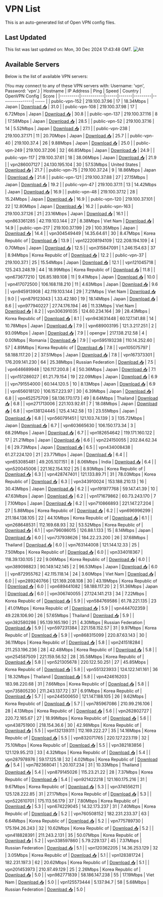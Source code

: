 # VPN List

This is an auto-generated list of Open VPN config files.

## Last Updated

This list was last updated on: Mon, 30 Dec 2024 17:43:48 GMT.
![Alt](https://repobeats.axiom.co/api/embed/186b98318ef1479477931607c1ad7d823f12451f.svg "Repobeats analytics image")

## Available Servers

Below is the list of available VPN servers:

(You may connect to any of these VPN servers with: Username: 'vpn', Password: 'vpn'.)
| Hostname | IP Address | Ping | Speed | Country | OpenVPN Config | Score |
|----------|------------|------|-------|---------|----------------| ----- |
| public-vpn-152 | 219.100.37.96 | 17 | 18.34Mbps | Japan | [Download 📥](./configs/server_0_JP.ovpn) | 31.0 |
| public-vpn-108 | 219.100.37.98 | 17 | 6.72Mbps | Japan | [Download 📥](./configs/server_1_JP.ovpn) | 30.8 |
| public-vpn-137 | 219.100.37.116 | 8 | 17.58Mbps | Japan | [Download 📥](./configs/server_2_JP.ovpn) | 28.5 |
| public-vpn-52 | 219.100.37.16 | 14 | 5.52Mbps | Japan | [Download 📥](./configs/server_3_JP.ovpn) | 27.1 |
| public-vpn-238 | 219.100.37.171 | 11 | 20.70Mbps | Japan | [Download 📥](./configs/server_4_JP.ovpn) | 25.7 |
| public-vpn-40 | 219.100.37.4 | 26 | 9.88Mbps | Japan | [Download 📥](./configs/server_5_JP.ovpn) | 25.0 |
| public-vpn-249 | 219.100.37.206 | 32 | 66.85Mbps | Japan | [Download 📥](./configs/server_6_JP.ovpn) | 24.9 |
| public-vpn-117 | 219.100.37.61 | 18 | 38.06Mbps | Japan | [Download 📥](./configs/server_7_JP.ovpn) | 21.9 |
| vpn286007127 | 24.130.195.104 | 30 | 57.53Mbps | United States | [Download 📥](./configs/server_8_US.ovpn) | 21.7 |
| public-vpn-75 | 219.100.37.24 | 9 | 18.86Mbps | Japan | [Download 📥](./configs/server_9_JP.ovpn) | 21.6 |
| public-vpn-121 | 219.100.37.88 | 27 | 27.15Mbps | Japan | [Download 📥](./configs/server_10_JP.ovpn) | 19.2 |
| public-vpn-47 | 219.100.37.11 | 13 | 14.42Mbps | Japan | [Download 📥](./configs/server_11_JP.ovpn) | 16.9 |
| public-vpn-48 | 219.100.37.12 | 28 | 15.24Mbps | Japan | [Download 📥](./configs/server_12_JP.ovpn) | 16.9 |
| public-vpn-120 | 219.100.37.101 | 22 | 12.80Mbps | Japan | [Download 📥](./configs/server_13_JP.ovpn) | 16.2 |
| public-vpn-163 | 219.100.37.126 | 21 | 23.16Mbps | Japan | [Download 📥](./configs/server_14_JP.ovpn) | 16.1 |
| vpn863361285 | 42.119.103.144 | 27 | 8.38Mbps | Viet Nam | [Download 📥](./configs/server_15_VN.ovpn) | 14.9 |
| public-vpn-217 | 219.100.37.199 | 29 | 100.35Mbps | Japan | [Download 📥](./configs/server_16_JP.ovpn) | 14.4 |
| vpn304549449 | 14.35.64.61 | 30 | 8.47Mbps | Korea Republic of | [Download 📥](./configs/server_17_KR.ovpn) | 13.9 |
| vpn122208194109 | 122.208.194.109 | 4 | 0.70Mbps | Japan | [Download 📥](./configs/server_18_JP.ovpn) | 12.5 |
| vpn315847091 | 1.246.154.63 | 37 | 8.94Mbps | Korea Republic of | [Download 📥](./configs/server_19_KR.ovpn) | 12.2 |
| public-vpn-37 | 219.100.37.1 | 25 | 15.54Mbps | Japan | [Download 📥](./configs/server_20_JP.ovpn) | 12.1 |
| vpn121045718 | 125.243.248.19 | 44 | 18.99Mbps | Korea Republic of | [Download 📥](./configs/server_21_KR.ovpn) | 11.8 |
| vpn673677210 | 126.85.189.108 | 11 | 9.41Mbps | Japan | [Download 📥](./configs/server_22_JP.ovpn) | 10.0 |
| vpn417072500 | 106.168.118.210 | 11 | 4.63Mbps | Japan | [Download 📥](./configs/server_23_JP.ovpn) | 9.6 |
| vpn945913908 | 42.119.103.144 | 29 | 7.21Mbps | Viet Nam | [Download 📥](./configs/server_24_VN.ovpn) | 9.0 |
| vpn879123043 | 1.33.42.180 | 19 | 18.14Mbps | Japan | [Download 📥](./configs/server_25_JP.ovpn) | 8.6 |
| vpn977940227 | 27.74.176.194 | 46 | 11.33Mbps | Viet Nam | [Download 📥](./configs/server_26_VN.ovpn) | 8.2 |
| vpn306391035 | 124.60.234.164 | 39 | 28.43Mbps | Korea Republic of | [Download 📥](./configs/server_27_KR.ovpn) | 8.1 |
| vpn943631448 | 60.127.141.88 | 14 | 10.78Mbps | Japan | [Download 📥](./configs/server_28_JP.ovpn) | 7.9 |
| vpn689003195 | 121.3.217.251 | 2 | 93.09Mbps | Japan | [Download 📥](./configs/server_29_JP.ovpn) | 7.9 |
| opengw | 217.138.212.58 | 4 | 0.00Mbps | Romania | [Download 📥](./configs/server_30_RO.ovpn) | 7.9 |
| vpn595193238 | 110.14.252.60 | 57 | 4.89Mbps | Korea Republic of | [Download 📥](./configs/server_31_KR.ovpn) | 7.8 |
| vpn105075797 | 58.188.117.20 | 2 | 37.51Mbps | Japan | [Download 📥](./configs/server_32_JP.ovpn) | 7.8 |
| vpn167373301 | 176.209.141.230 | 64 | 25.38Mbps | Russian Federation | [Download 📥](./configs/server_33_RU.ovpn) | 7.5 |
| vpn646689948 | 126.117.200.8 | 4 | 50.36Mbps | Japan | [Download 📥](./configs/server_34_JP.ovpn) | 7.1 |
| vpn151286027 | 61.21.79.154 | 19 | 22.09Mbps | Japan | [Download 📥](./configs/server_35_JP.ovpn) | 6.9 |
| vpn791554000 | 60.144.120.5 | 10 | 8.13Mbps | Japan | [Download 📥](./configs/server_36_JP.ovpn) | 6.9 |
| vpn656018120 | 106.157.223.97 | 30 | 6.39Mbps | Japan | [Download 📥](./configs/server_37_JP.ovpn) | 6.8 |
| vpn452575709 | 58.136.170.173 | 49 | 8.64Mbps | Thailand | [Download 📥](./configs/server_38_TH.ovpn) | 6.8 |
| vpn271713006 | 221.103.92.61 | 7 | 18.08Mbps | Japan | [Download 📥](./configs/server_39_JP.ovpn) | 6.8 |
| vpn138124445 | 125.4.142.58 | 13 | 23.55Mbps | Japan | [Download 📥](./configs/server_40_JP.ovpn) | 6.8 |
| vpn560791451 | 121.103.74.139 | 3 | 135.72Mbps | Japan | [Download 📥](./configs/server_41_JP.ovpn) | 6.7 |
| vpn603665630 | 106.150.173.34 | 3 | 68.29Mbps | Japan | [Download 📥](./configs/server_42_JP.ovpn) | 6.7 |
| vpn182654642 | 119.171.160.122 | 17 | 21.21Mbps | Japan | [Download 📥](./configs/server_43_JP.ovpn) | 6.6 |
| vpn224150055 | 202.84.62.34 | 6 | 29.73Mbps | Japan | [Download 📥](./configs/server_44_JP.ovpn) | 6.5 |
| vpn434008438 | 61.27.224.120 | 21 | 23.77Mbps | Japan | [Download 📥](./configs/server_45_JP.ovpn) | 6.4 |
| vpn653085481 | 49.205.107.151 | 8 | 8.06Mbps | India | [Download 📥](./configs/server_46_IN.ovpn) | 6.4 |
| vpn520045006 | 221.162.154.102 | 25 | 8.93Mbps | Korea Republic of | [Download 📥](./configs/server_47_KR.ovpn) | 6.3 |
| vpn428747401 | 121.133.89.71 | 31 | 78.03Mbps | Korea Republic of | [Download 📥](./configs/server_48_KR.ovpn) | 6.3 |
| vpn343910024 | 153.188.210.13 | 16 | 30.43Mbps | Japan | [Download 📥](./configs/server_49_JP.ovpn) | 6.2 |
| vpn191977768 | 59.147.41.39 | 10 | 47.63Mbps | Japan | [Download 📥](./configs/server_50_JP.ovpn) | 6.2 |
| vpn171679862 | 60.73.243.170 | 7 | 7.10Mbps | Japan | [Download 📥](./configs/server_51_JP.ovpn) | 6.2 |
| vpn710866893 | 221.147.27.204 | 27 | 5.88Mbps | Korea Republic of | [Download 📥](./configs/server_52_KR.ovpn) | 6.2 |
| vpn696996299 | 211.184.138.105 | 22 | 44.10Mbps | Korea Republic of | [Download 📥](./configs/server_53_KR.ovpn) | 6.1 |
| vpn268648531 | 112.169.68.93 | 32 | 53.52Mbps | Korea Republic of | [Download 📥](./configs/server_54_KR.ovpn) | 6.1 |
| vpn796086015 | 126.88.1.133 | 15 | 8.14Mbps | Japan | [Download 📥](./configs/server_55_JP.ovpn) | 6.0 |
| vpn737938626 | 184.22.23.200 | 26 | 37.68Mbps | Thailand | [Download 📥](./configs/server_56_TH.ovpn) | 6.0 |
| vpn763144008 | 121.144.12.33 | 25 | 7.50Mbps | Korea Republic of | [Download 📥](./configs/server_57_KR.ovpn) | 6.0 |
| vpn334018367 | 118.39.130.105 | 22 | 9.06Mbps | Korea Republic of | [Download 📥](./configs/server_58_KR.ovpn) | 6.0 |
| vpn389098823 | 90.149.142.145 | 2 | 96.53Mbps | Japan | [Download 📥](./configs/server_59_JP.ovpn) | 6.0 |
| vpn872955762 | 42.115.118.14 | 24 | 3.60Mbps | Viet Nam | [Download 📥](./configs/server_60_VN.ovpn) | 6.0 |
| vpn289240766 | 121.169.208.108 | 30 | 43.19Mbps | Korea Republic of | [Download 📥](./configs/server_61_KR.ovpn) | 6.0 |
| vpn689441082 | 58.188.117.20 | 2 | 51.36Mbps | Japan | [Download 📥](./configs/server_62_JP.ovpn) | 6.0 |
| vpn306740055 | 27.124.141.213 | 34 | 7.22Mbps | Korea Republic of | [Download 📥](./configs/server_63_KR.ovpn) | 5.9 |
| vpn584769586 | 61.78.221.135 | 23 | 41.01Mbps | Korea Republic of | [Download 📥](./configs/server_64_KR.ovpn) | 5.9 |
| vpn444702359 | 49.228.106.90 | 26 | 57.65Mbps | Thailand | [Download 📥](./configs/server_65_TH.ovpn) | 5.9 |
| vpn382580286 | 95.139.165.190 | 21 | 4.30Mbps | Russian Federation | [Download 📥](./configs/server_66_RU.ovpn) | 5.9 |
| vpn597231384 | 221.158.152.57 | 31 | 9.97Mbps | Korea Republic of | [Download 📥](./configs/server_67_KR.ovpn) | 5.9 |
| vpn868315099 | 220.87.63.143 | 30 | 36.11Mbps | Korea Republic of | [Download 📥](./configs/server_68_KR.ovpn) | 5.8 |
| vpn241518284 | 211.253.196.236 | 28 | 42.48Mbps | Korea Republic of | [Download 📥](./configs/server_69_KR.ovpn) | 5.8 |
| vpn254587509 | 221.159.56.52 | 28 | 35.58Mbps | Korea Republic of | [Download 📥](./configs/server_70_KR.ovpn) | 5.8 |
| vpn521305678 | 220.122.50.251 | 27 | 45.85Mbps | Korea Republic of | [Download 📥](./configs/server_71_KR.ovpn) | 5.8 |
| vpn551323933 | 124.122.141.161 | 36 | 18.32Mbps | Thailand | [Download 📥](./configs/server_72_TH.ovpn) | 5.8 |
| vpn424616203 | 183.98.220.68 | 31 | 7.66Mbps | Korea Republic of | [Download 📥](./configs/server_73_KR.ovpn) | 5.8 |
| vpn735805230 | 211.243.137.72 | 37 | 6.91Mbps | Korea Republic of | [Download 📥](./configs/server_74_KR.ovpn) | 5.7 |
| vpn244500650 | 121.147.188.105 | 26 | 9.62Mbps | Korea Republic of | [Download 📥](./configs/server_75_KR.ovpn) | 5.7 |
| vpn785967086 | 210.99.216.106 | 28 | 4.13Mbps | Korea Republic of | [Download 📥](./configs/server_76_KR.ovpn) | 5.6 |
| vpn262802727 | 220.72.165.67 | 27 | 18.99Mbps | Korea Republic of | [Download 📥](./configs/server_77_KR.ovpn) | 5.6 |
| vpn438751900 | 218.154.36.6 | 30 | 42.98Mbps | Korea Republic of | [Download 📥](./configs/server_78_KR.ovpn) | 5.5 |
| vpn132139311 | 112.169.222.27 | 35 | 14.16Mbps | Korea Republic of | [Download 📥](./configs/server_79_KR.ovpn) | 5.5 |
| vpn832071765 | 220.127.223.119 | 32 | 75.10Mbps | Korea Republic of | [Download 📥](./configs/server_80_KR.ovpn) | 5.5 |
| vpn382183856 | 121.129.95.213 | 33 | 4.32Mbps | Korea Republic of | [Download 📥](./configs/server_81_KR.ovpn) | 5.4 |
| vpn287978976 | 59.17.125.18 | 32 | 4.02Mbps | Korea Republic of | [Download 📥](./configs/server_82_KR.ovpn) | 5.4 |
| vpn782368041 | 1.20.107.234 | 31 | 10.33Mbps | Thailand | [Download 📥](./configs/server_83_TH.ovpn) | 5.4 |
| vpn879145026 | 115.23.21.22 | 28 | 7.37Mbps | Korea Republic of | [Download 📥](./configs/server_84_KR.ovpn) | 5.4 |
| vpn921422218 | 121.160.175.216 | 31 | 9.67Mbps | Korea Republic of | [Download 📥](./configs/server_85_KR.ovpn) | 5.3 |
| vpn374556211 | 125.128.222.85 | 31 | 27.17Mbps | Korea Republic of | [Download 📥](./configs/server_86_KR.ovpn) | 5.3 |
| vpn522610701 | 175.113.56.179 | 37 | 7.80Mbps | Korea Republic of | [Download 📥](./configs/server_87_KR.ovpn) | 5.3 |
| vpn674229045 | 14.32.173.237 | 31 | 7.40Mbps | Korea Republic of | [Download 📥](./configs/server_88_KR.ovpn) | 5.2 |
| vpn760508152 | 182.231.233.37 | 63 | 6.64Mbps | Korea Republic of | [Download 📥](./configs/server_89_KR.ovpn) | 5.2 |
| vpn775789730 | 175.194.26.243 | 32 | 10.62Mbps | Korea Republic of | [Download 📥](./configs/server_90_KR.ovpn) | 5.2 |
| vpn418828391 | 211.243.2.131 | 35 | 50.07Mbps | Korea Republic of | [Download 📥](./configs/server_91_KR.ovpn) | 5.2 |
| vpn338597860 | 5.79.229.137 | 45 | 7.37Mbps | Russian Federation | [Download 📥](./configs/server_92_RU.ovpn) | 5.1 |
| vpn120362205 | 14.36.253.129 | 32 | 3.05Mbps | Korea Republic of | [Download 📥](./configs/server_93_KR.ovpn) | 5.1 |
| vpn128381724 | 182.231.197.3 | 62 | 20.62Mbps | Korea Republic of | [Download 📥](./configs/server_94_KR.ovpn) | 5.1 |
| vpn201453973 | 210.97.49.129 | 25 | 2.26Mbps | Korea Republic of | [Download 📥](./configs/server_95_KR.ovpn) | 5.0 |
| vpn982771839 | 58.186.147.238 | 55 | 17.19Mbps | Viet Nam | [Download 📥](./configs/server_96_VN.ovpn) | 5.0 |
| vpn125573444 | 5.137.94.7 | 58 | 5.68Mbps | Russian Federation | [Download 📥](./configs/server_97_RU.ovpn) | 5.0 |
